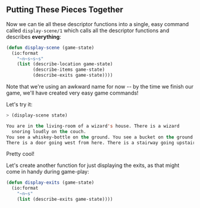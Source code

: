 ## Putting These Pieces Together

Now we can tie all these descriptor functions into a single, easy command
called ``display-scene/1`` which calls all the descriptor functions and describes **everything**:

```lisp
(defun display-scene (game-state)
  (io:format
    "~n~s~s~s"
    (list (describe-location game-state)
          (describe-items game-state)
          (describe-exits game-state))))
```

Note that we're using an awkward name for now -- by the time we finish our game, we'll have created very easy game commands!

Let's try it:

```lisp
> (display-scene state)
```
```lisp
You are in the living-room of a wizard's house. There is a wizard 
  snoring loudly on the couch.
You see a whiskey-bottle on the ground. You see a bucket on the ground.
There is a door going west from here. There is a stairway going upstairs from here.ok
```

Pretty cool!

Let's create another function for just displaying the exits, as that might come in handy during game-play:

```lisp
(defun display-exits (game-state)
  (io:format
    "~n~s"
    (list (describe-exits game-state))))
```

